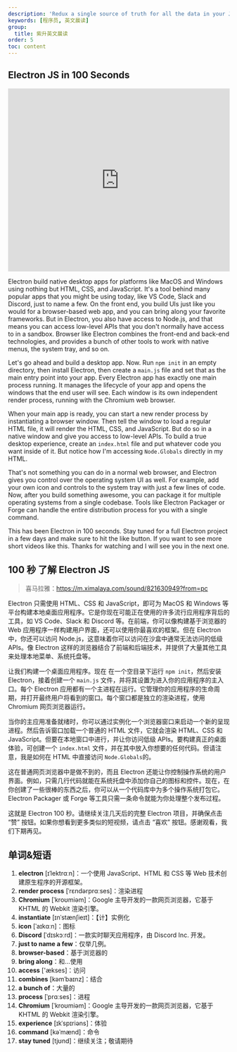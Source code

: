 ```yaml
---
description: 'Redux a single source of truth for all the data in your JavaScript application.'
keywords: [程序员, 英文晨读]
group:
  title: 紫升英文晨读
order: 5
toc: content
---
```


## Electron JS in 100 Seconds

<iframe width="100%" height="415" src="https://www.youtube.com/embed/m3OjWNFREJo?si=ABZb9D8oOHunM4FX" title="YouTube video player" frameborder="0" allow="accelerometer; autoplay; clipboard-write; encrypted-media; gyroscope; picture-in-picture; web-share" referrerpolicy="strict-origin-when-cross-origin" allowfullscreen></iframe>

Electron build native desktop apps for platforms like MacOS and Windows using nothing but HTML, CSS, and JavaScript. It's a tool behind many popular apps that you might be using today, like VS Code, Slack and Discord, just to name a few. On the front end, you build UIs just like you would for a browser-based web app, and you can bring along your favorite frameworks. But in Electron, you also have access to Node.js, and that means you can access low-level APIs that you don't normally have access to in a sandbox. Browser like Electron combines the front-end and back-end technologies, and provides a bunch of other tools to work with native menus, the system tray, and so on.

Let's go ahead and build a desktop app. Now. Run `npm init` in an empty directory, then install Electron, then create a `main.js` file and set that as the main entry point into your app. Every Electron app has exactly one main process running. It manages the lifecycle of your app and opens the windows that the end user will see. Each window is its own independent render process, running with the Chromium web browser.

When your main app is ready, you can start a new render process by instantiating a browser window. Then tell the window to load a regular HTML file, it will render the HTML, CSS, and JavaScript. But do so in a native window and give you access to low-level APIs. To build a true desktop experience, create an `index.html` file and put whatever code you want inside of it. But notice how I'm accessing `Node.Globals` directly in my HTML.

That's not something you can do in a normal web browser, and Electron gives you control over the operating system UI as well. For example, add your own icon and controls to the system tray with just a few lines of code. Now, after you build something awesome, you can package it for multiple operating systems from a single codebase. Tools like Electron Packager or Forge can handle the entire distribution process for you with a single command.

This has been Electron in 100 seconds. Stay tuned for a full Electron project in a few days and make sure to hit the like button. If you want to see more short videos like this. Thanks for watching and I will see you in the next one.

## 100 秒 了解 Electron JS

> 喜马拉雅：https://m.ximalaya.com/sound/821630949?from=pc

Electron 只需使用 HTML、CSS 和 JavaScript，即可为 MacOS 和 Windows 等平台构建本地桌面应用程序。它是你现在可能正在使用的许多流行应用程序背后的工具，如 VS Code、Slack 和 Discord 等。在前端，你可以像构建基于浏览器的 Web 应用程序一样构建用户界面，还可以使用你最喜欢的框架。但在 Electron 中，你还可以访问 Node.js，这意味着你可以访问在沙盒中通常无法访问的低级 APIs。像 Electron 这样的浏览器结合了前端和后端技术，并提供了大量其他工具来处理本地菜单、系统托盘等。

让我们构建一个桌面应用程序。现在 在一个空目录下运行 `npm init`，然后安装 Electron，接着创建一个 `main.js` 文件，并将其设置为进入你的应用程序的主入口。每个 Electron 应用都有一个主进程在运行。它管理你的应用程序的生命周期，并打开最终用户将看到的窗口。每个窗口都是独立的渲染进程，使用 Chromium 网页浏览器运行。

当你的主应用准备就绪时，你可以通过实例化一个浏览器窗口来启动一个新的呈现进程。然后告诉窗口加载一个普通的 HTML 文件，它就会渲染 HTML、CSS 和 JavaScript。但要在本地窗口中进行，并让你访问低级 APIs。要构建真正的桌面体验，可创建一个 `index.html` 文件，并在其中放入你想要的任何代码。但请注意，我是如何在 HTML 中直接访问 `Node.Globals`的。

这在普通网页浏览器中是做不到的，而且 Electron 还能让你控制操作系统的用户界面。例如，只需几行代码就能在系统托盘中添加你自己的图标和控件。现在，在你创建了一些很棒的东西之后，你可以从一个代码库中为多个操作系统打包它。Electron Packager 或 Forge 等工具只需一条命令就能为你处理整个发布过程。

这就是 Electron 100 秒。请继续关注几天后的完整 Electron 项目，并确保点击 “赞” 按钮。如果你想看到更多类似的短视频，请点击 “喜欢” 按钮。感谢观看，我们下期再见。

## 单词&短语

1. **electron** [ɪˈlektrɑːn]：一个使用 JavaScript、HTML 和 CSS 等 Web 技术创建原生程序的开源框架。
2. **render process** [ˈrɛndərprɑːses]：渲染进程
3. **Chromium** [ˈkroʊmiəm]：Google 主导开发的一款网页浏览器，它基于 KHTML 的 Webkit 渲染引擎。
4. **instantiate** [ɪnˈstænʃieɪt]：【计】实例化
5. **icon** [ˈaɪkɑːn]：图标
6. **Discord** [ˈdɪskɔːrd]：一款实时聊天应用程序，由 Discord Inc. 开发。
7. **just to name a few**：仅举几例。
8. **browser-based**：基于浏览器的
9. **bring along**：和...使用
10. **access** ['ækses]：访问
11. **combines** [kəmˈbaɪnz]：结合
12. **a bunch of**：大量的
13. **process** [ˈprɑːses]：进程
14. **Chromium** [ˈkroʊmiəm]：Google 主导开发的一款网页浏览器，它基于 KHTML 的 Webkit 渲染引擎。
15. **experience** [ɪkˈspɪriəns]：体验
16. **command** [kəˈmænd]：命令
17. **stay tuned** [tjʊnd]：继续关注；敬请期待
